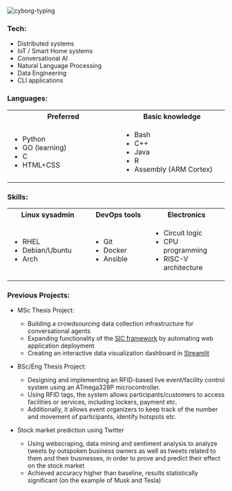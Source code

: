 
![cyborg-typing](https://github.com/d-muis/d-muis/assets/71331759/8bb09c1f-2bb4-49ce-b721-9f26f93af82f)


<!--
<img align="right" src="https://github.com/d-muis/d-muis/assets/71331759/cd82ae75-7552-44e9-8ca5-2adf9c5c235f">
-->



### Tech:

- Distributed systems
- IoT / Smart Home systems
- Conversational AI
- Natural Language Processing
- Data Engineering
- CLI applications



### Languages:

<table width:100% border="0" cellspacing="0" cellpadding="0">
 <tr>
    <th width="287px"><b>Preferred</b></th>
    <th width="272px"><b>Basic knowledge</b></th>
 </tr>
 <tr>
    <td>
      <ul>
           <li>Python</li>
           <li>GO (learning)</li>
           <li>C</li>
           <li>HTML+CSS</li>
      </ul>
    </td>
    <td>
      <ul>
        <li>Bash</li>
        <li>C++</li>
        <li>Java</li>
        <li>R</li>
        <li>Assembly (ARM Cortex)</li>
      </ul>
    </td>
 </tr>
</table>



### Skills:

<table width:100% border="0" cellspacing="0" cellpadding="0">
 <tr>
    <th width="325px"><b>Linux sysadmin</b></th>
    <th width="325px"><b>DevOps tools</b></th>
    <th width="325px"><b>Electronics</b></th>
 </tr>
 <tr>
    <td>
      <ul>
           <li>RHEL</li>
           <li>Debian/Ubuntu</li>
           <li>Arch</li>
      </ul>
    </td>
    <td>
      <ul>
           <li>Git</li>
           <li>Docker</li>
           <li>Ansible</li>
      </ul>
    </td>
    <td>
      <ul>
           <li>Circuit logic</li>
           <li>CPU programming</li>
           <li>RISC-V architecture</li>
      </ul>
    </td>
 </tr>
</table>



### Previous Projects:

- MSc Thesis Project:
  - Building a crowdsourcing data collection infrastructure for conversational agents
  - Expanding functionality of the [SIC framework](https://socialrobotics.atlassian.net/wiki/spaces/CBSR/overview) by automating web application deployment
  - Creating an interactive data visualization dashboard in [Streamlit](https://streamlit.io/)
 
- BSc/Eng Thesis Project:
  - Designing and implementing an RFID-based live event/facility control system using an ATmega328P microcontroller. 
  - Using RFID tags, the system allows participants/customers to access facilities or services, including lockers, payment etc.
  - Additionally, it allows event organizers to keep track of the number and movement of participants, identify hotspots etc.
 
- Stock market prediction using Twitter
  - Using webscraping, data mining and sentiment analysis to analyze tweets by outspoken business owners 
    as well as tweets related to them and their businesses, in order to prove and predict their effect on the stock market
  - Achieved accuracy higher than baseline, results statistically significant (on the example of Musk and Tesla)





<!--
<table width:100% border="0" cellspacing="0" cellpadding="0">
 <tr>
    <th width="325px"><b style="font-size:50px">Programming Languages</b></td>
    <th width="325px"><b style="font-size:50px">Fields of Interest</b></td>
    <th width="325px"><b style="font-size:40px">Skills</b></td>
 </tr>
 <tr>
    <td>
     <ul>
       <li>Python</li>
       <li>GO</li>
       <li>Rust</li>
       <li>C</li>
     </ul>
    </td>
    <td>
     <ul>
       <li>Distributed systems</li>
       <li>IoT / Smart Home systems</li>
       <li>Conversational AI</li>
       <li>Natural Language Processing</li>
       <li>Data Engineering</li>
       <li>CLI applications</li>
     </ul>
    </td>
    <td>
      <ul>
       <li>Linux system administration
         <ul>
           <li>RHEL-based systems</li>
           <li>Debian/Ubuntu-based systems</li>
           <li>Arch-based systems</li>
         </ul>
       </li>
       <li>DevOps tools
         <ul>
           <li>Git</li>
           <li>Docker</li>
           <li>Ansible</li>
         </ul>
       </li>
       <li>Electronics
         <ul>
           <li>Advanced logic</li>
           <li>CPU programming</li>
           <li>RISC-V architecture</li>
         </ul>
       </li>
    </td>
 </tr>
</table>
-->


<!--
- Linux sys admin:
  - RHEL
  - Debian/Ubuntu
  - Arch
- DevOps tools:
  - Git
  - Docker
  - Ansible
- Electronics:
  - Logic circuits
  - CPU programming
  - RISC-V
-->
